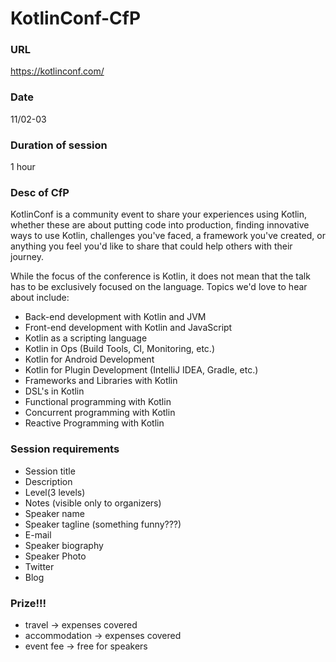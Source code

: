 # KotlinConf-CfP

### URL

https://kotlinconf.com/

### Date

11/02-03

### Duration of session

1 hour

### Desc of CfP

KotlinConf is a community event to share your experiences using Kotlin, whether these are about putting code into production, finding innovative ways to use Kotlin, challenges you've faced, a framework you've created, or anything you feel you'd like to share that could help others with their journey. 

While the focus of the conference is Kotlin, it does not mean that the talk has to be exclusively focused on the language. Topics we'd love to hear about include:

* Back-end development with Kotlin and JVM
* Front-end development with Kotlin and JavaScript
* Kotlin as a scripting language
* Kotlin in Ops (Build Tools, CI, Monitoring, etc.)
* Kotlin for Android Development
* Kotlin for Plugin Development (IntelliJ IDEA, Gradle, etc.)
* Frameworks and Libraries with Kotlin
* DSL's in Kotlin
* Functional programming with Kotlin
* Concurrent programming with Kotlin
* Reactive Programming with Kotlin

### Session requirements

* Session title
* Description
* Level(3 levels)
* Notes (visible only to organizers)
* Speaker name
* Speaker tagline (something funny???)
* E-mail
* Speaker biography
* Speaker Photo
* Twitter
* Blog

### Prize!!!

* travel -> expenses covered
* accommodation -> expenses covered
* event fee -> free for speakers
